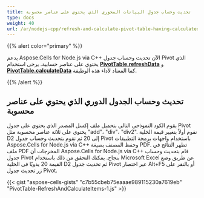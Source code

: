 ```yaml
---
title: تحديث وحساب جدول البيانات المحوري الذي يحتوي على عناصر محسوبة
type: docs
weight: 40
url: /ar/nodejs-cpp/refresh-and-calculate-pivot-table-having-calculated-items/
---
```


{{% alert color="primary" %}}

يدعم Aspose.Cells for Node.js via C++ الآن تحديث وحساب جدول Pivot الذي يحتوي على عناصر حسابية. يرجى استخدام [**PivotTable.refreshData**](https://reference.aspose.com/cells/nodejs-cpp/pivottable/#refreshdata--) و [**PivotTable.calculateData**](https://reference.aspose.com/cells/nodejs-cpp/pivottable/#calculatedata--) كما المعتاد لأداء هذه الوظيفة.

{{% /alert %}}

## **تحديث وحساب الجدول الدوري الذي يحتوي على عناصر محسوبة**

يقوم الكود النموذجي التالي بتحميل ملف إكسل المصدر الذي يحتوي على جدول Pivot يحتوي على ثلاثة عناصر محسوبة مثل "add"، "div"، "div2". نقوم أولاً بتغيير قيمة الخلية D2 إلى 20 ثم نقوم بتحديث وحساب جدول Pivot باستخدام واجهات برمجة التطبيقات Aspose.Cells for Node.js via C++ وحفظ المصنف بصيغة PDF. تظهر النتائج في ملف PDF المخرجات أن Aspose.Cells for Node.js via C++ قام بتحديث وحساب جدول Pivot بنجاح. يمكنك التحقق من ذلك باستخدام Microsoft Excel عن طريق وضع القيمة 20 يدويًا في الخلية D2 ثم تحديث جدول Pivot عبر اختصار Alt+F5 أو بالنقر على زر تحديث جدول Pivot.

{{< gist "aspose-cells-gists" "c7b55cbeb75eaaae989115230a7619eb" "PivotTable-RefreshAndCalculateItems-1.js" >}}

